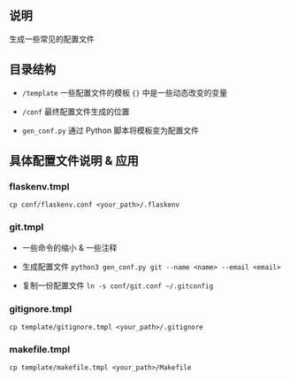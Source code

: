 ## 说明

生成一些常见的配置文件

## 目录结构

- `/template` 一些配置文件的模板 `{}` 中是一些动态改变的变量

- `/conf` 最终配置文件生成的位置

- `gen_conf.py` 通过 Python 脚本将模板变为配置文件

## 具体配置文件说明 & 应用

### flaskenv.tmpl

`cp conf/flaskenv.conf <your_path>/.flaskenv`

### git.tmpl

  - 一些命令的缩小 & 一些注释
 
  - 生成配置文件 `python3 gen_conf.py git --name <name> --email <email>`

  - 复制一份配置文件 `ln -s conf/git.conf ~/.gitconfig`

### gitignore.tmpl

`cp template/gitignore.tmpl <your_path>/.gitignore`

### makefile.tmpl

`cp template/makefile.tmpl <your_path>/Makefile`

